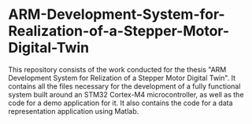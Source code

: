 # ARM-Development-System-for-Realization-of-a-Stepper-Motor-Digital-Twin
This repository consists of the work conducted for the thesis "ARM Development System for Relization of a Stepper Motor Digital Twin". It contains all the files necessary for the development of a fully functional system built around an STM32 Cortex-M4 microcontroller, as well as the code for a demo application for it. It also contains the code for a data representation application using Matlab. 

